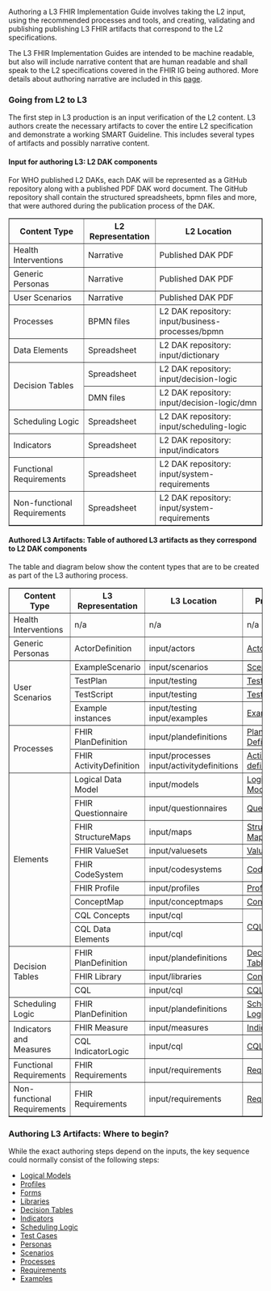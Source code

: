 

Authoring a L3 FHIR Implementation Guide involves taking the L2 input, using the recommended processes and tools, and creating, validating and publishing publishing L3 FHIR artifacts that correspond to the L2 specifications. 

The L3 FHIR Implementation Guides are intended to be machine readable, but also will include narrative content that are human readable and shall speak to the L2 specifications covered in the FHIR IG being authored. More details about authoring narrative are included in this [page](narrative.html).

### Going from L2 to L3
The first step in L3 production is an input verification of the L2 content. L3 authors create the necessary artifacts to cover the entire L2 specification and demonstrate a working SMART Guideline. This includes several types of artifacts and possibly narrative content.

#### Input for authoring L3: L2 DAK components

For WHO published L2 DAKs, each DAK will be represented as a GitHub repository along with a published PDF DAK word document. The GitHub repository shall contain the structured spreadsheets, bpmn files and more, that were authored during the publication process of the DAK.

<table border="1">
    <thead>
        <tr>
            <th>Content Type</th>
            <th>L2 Representation</th>
            <th>L2 Location</th>
        </tr>
    </thead>
    <tbody>
        <tr>
            <td>Health Interventions</td>
            <td>Narrative</td>
            <td>Published DAK PDF</td>
        </tr>
        <tr>
            <td>Generic Personas</td>
            <td>Narrative</td>
            <td>Published DAK PDF</td>
        </tr>
        <tr>
            <td>User Scenarios</td>
            <td>Narrative</td>
            <td>Published DAK PDF</td>
        </tr>
        <tr>
            <td>Processes</td>
            <td>BPMN files</td>
            <td>L2 DAK repository: input/business-processes/bpmn</td>
        </tr>
        <tr>
            <td>Data Elements</td>
            <td>Spreadsheet</td>
            <td>L2 DAK repository: input/dictionary</td>
        </tr>
        <tr>
            <td rowspan = '2'>Decision Tables</td>
            <td>Spreadsheet</td>
            <td>L2 DAK repository: input/decision-logic</td>
        </tr>
        <tr>
            <td>DMN files</td>
            <td>L2 DAK repository: input/decision-logic/dmn</td>
        </tr>
        <tr>
            <td>Scheduling Logic</td>
            <td>Spreadsheet</td>
            <td>L2 DAK repository: input/scheduling-logic</td>
        </tr>
        <tr>
            <td>Indicators</td>
            <td>Spreadsheet</td>
            <td>L2 DAK repository: input/indicators</td>
        </tr>
        <tr>
            <td>Functional Requirements</td>
            <td>Spreadsheet</td>
            <td>L2 DAK repository: input/system-requirements</td>
        </tr>
        <tr>
            <td>Non-functional Requirements</td>
            <td>Spreadsheet</td>
            <td>L2 DAK repository: input/system-requirements</td>
        </tr>
    </tbody>
</table>

#### Authored L3 Artifacts: Table of authored L3 artifacts as they correspond to L2 DAK components

The table and diagram below show the content types that are to be created as part of the L3 authoring process.

<table border="1">
    <thead>
        <tr>
            <th>Content Type</th>
            <th>L3 Representation</th>
            <th>L3 Location</th>
            <th>Procedure</th>
        </tr>
    </thead>
    <tbody>
        <tr>
            <td>Health Interventions</td>
            <td>n/a</td>
            <td>n/a</td>
            <td>n/a</td>
        </tr>
        <tr>
            <td>Generic Personas</td>
            <td>ActorDefinition</td>
            <td>input/actors</td>
            <td><a href="l3_personas.html">Actors</a></td>
        </tr>
        <tr>
            <td rowspan="4">User Scenarios</td>
            <td>ExampleScenario</td>
            <td>input/scenarios</td>
            <td><a href="l3_scenarios.html">Scenarios</a></td>
        </tr>
        <tr>
            <td>TestPlan</td>
            <td>input/testing</td>
            <td><a href="l3_testing.html">Testing</a></td>
        </tr>
        <tr>
            <td>TestScript</td>
            <td>input/testing</td>
            <td><a href="l3_testing.html">Testing</a></td>
        </tr>
        <tr>
            <td>Example instances</td>
            <td>input/testing<br/>input/examples</td>
            <td><a href="l3_examples.html">Examples</a></td>
        </tr>
        <tr>
            <td rowspan="2">Processes</td>
            <td>FHIR PlanDefinition</td>
            <td>input/plandefinitions</td>
            <td><a href="l3_processes.html">Plan Definitions</a></td>
        </tr>
        <tr>
            <td>FHIR ActivityDefinition</td>
            <td>input/processes<br/>input/activitydefinitions</td>
            <td><a href="l3_processes.html">Activity definitions</a></td>
        </tr>
        <tr>
            <td rowspan="9">Elements</td>
            <td>Logical Data Model</td>
            <td>input/models</td>
            <td><a href="l3_logicalmodels.html">Logical Models</a></td>
        </tr>
        <tr>
            <td>FHIR Questionnaire</td>
            <td>input/questionnaires</td>
            <td><a href="l3_forms.html">Questionnaires</a></td>
        </tr>
        <tr>
            <td>FHIR StructureMaps</td>
            <td>input/maps</td>
            <td><a href="l3_structuremaps.html">Structure Maps</a></td>
        </tr>
        <tr>
            <td>FHIR ValueSet</td>
            <td>input/valuesets</td>
            <td><a href="l3_valuesets.html">ValueSets</a></td>
        </tr>
        <tr>
            <td>FHIR CodeSystem</td>
            <td>input/codesystems</td>
            <td><a href="l3_codesystems.html">CodeSystems</a></td>
        </tr>
        <tr>
            <td>FHIR Profile</td>
            <td>input/profiles</td>
            <td><a href="l3_profiles.html">Profiles</a></td>
        </tr>
        <tr>
            <td>ConceptMap</td>
            <td>input/conceptmaps</td>
            <td><a href="l3_conceptmaps.html">Concept Maps</a></td>
        </tr>
        <tr>
            <td>CQL Concepts</td>
            <td>input/cql</td>
            <td rowspan="2"><a href="l3_cql.html">CQL</a></td>
        </tr>
        <tr>
            <td>CQL Data Elements</td>
            <td>input/cql</td>
        </tr>
        <tr>
            <td rowspan="3">Decision Tables</td>
            <td>FHIR PlanDefinition</td>
            <td>input/plandefinitions</td>
            <td><a href="l3_decisiontables.html">Decision Tables</a></td>
        </tr>
        <tr>
            <td>FHIR Library</td>
            <td>input/libraries</td>
            <td><a href="l3_conceptmaps.html">Concept Maps</a></td>
        </tr>
        <tr>
            <td>CQL</td>
            <td>input/cql</td>
            <td><a href="l3_cql.html">CQL</a></td>
        </tr>
        <tr>
            <td rowspan="1">Scheduling Logic</td>
            <td>FHIR PlanDefinition</td>
            <td>input/plandefinitions</td>
            <td rowspan="1"><a href="l3_schedulinglogic.html">Scheduling Logic</a></td>
        </tr>
        <tr>
            <td rowspan="2">Indicators and Measures</td>
            <td>FHIR Measure</td>
            <td>input/measures</td>
            <td rowspan="1"><a href="l3_indicators.html">Indicators</a></td>
        </tr>
        <tr>
            <td>CQL IndicatorLogic</td>
            <td>input/cql</td>
            <td><a href="l3_cql.html">CQL</a></td>
        </tr>
        <tr>
            <td>Functional Requirements</td>
            <td>FHIR Requirements</td>
            <td>input/requirements</td>
            <td><a href="l3_requirements.html">Requirements</a></td>
        </tr>
        <tr>
            <td>Non-functional Requirements</td>
            <td>FHIR Requirements</td>
            <td>input/requirements</td>
            <td><a href="l3_requirements.html">Requirements</a></td>
        </tr>
    </tbody>
</table>

### Authoring L3 Artifacts: Where to begin?
While the exact authoring steps depend on the inputs, the key sequence could normally consist of the following steps: 

* [Logical Models](l3_logicalmodels.html)
* [Profiles](l3_profiles.html)
* [Forms](l3_forms.html)
* [Libraries](l3_libraries.html)
* [Decision Tables](l3_decisiontables.html)
* [Indicators](l3_indicators.html)
* [Scheduling Logic](l3_schedulinglogic.html)
* [Test Cases](l3_testing.html)
* [Personas](l3_personas.html)
* [Scenarios](l3_scenarios.html)
* [Processes](l3_processes.html)
* [Requirements](l3_requirements.html)
* [Examples](l3_examples.html)



